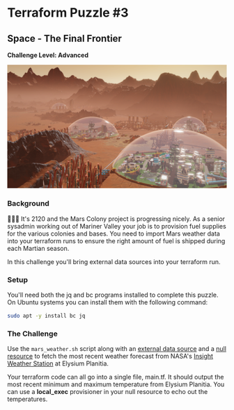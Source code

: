 # Terraform Puzzle #3
## Space - The Final Frontier
**Challenge Level: Advanced**

![](../images/mars_colony.png)

### Background
👩🏽‍🚀 It's 2120 and the Mars Colony project is progressing nicely. As a senior sysadmin working out of Mariner Valley your job is to provision fuel supplies for the various colonies and bases. You need to import Mars weather data into your terraform runs to ensure the right amount of fuel is shipped during each Martian season.

In this challenge you'll bring external data sources into your terraform run.

### Setup
You'll need both the jq and bc programs installed to complete this puzzle. On Ubuntu systems you can install them with the following command:

```bash
sudo apt -y install bc jq
```

### The Challenge
Use the `mars_weather.sh` script along with an [external data source](https://www.terraform.io/docs/providers/external/data_source.html) and a [null resource](https://www.terraform.io/docs/provisioners/null_resource.html) to fetch the most recent weather forecast from NASA's [Insight Weather Station](https://mars.nasa.gov/insight/weather/) at Elysium Planitia.

Your terraform code can all go into a single file, main.tf. It should output the most recent minimum and maximum temperature from Elysium Planitia. You can use a **local_exec** provisioner in your null resource to echo out the temperatures.